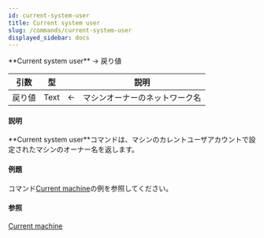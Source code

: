 ```yaml
---
id: current-system-user
title: Current system user
slug: /commands/current-system-user
displayed_sidebar: docs
---
```


<!--REF #_command_.Current system user.Syntax-->**Current system user**  -> 戻り値<!-- END REF-->
<!--REF #_command_.Current system user.Params-->
| 引数 | 型 |  | 説明 |
| --- | --- | --- | --- |
| 戻り値 | Text | &#8592; | マシンオーナーのネットワーク名 |

<!-- END REF-->

#### 説明 

<!--REF #_command_.Current system user.Summary-->**Current system user**コマンドは、マシンのカレントユーザアカウントで設定されたマシンのオーナー名を返します。<!-- END REF-->

#### 例題 

コマンド[Current machine](current-machine.md "Current machine")の例を参照してください。

#### 参照 

[Current machine](current-machine.md)  